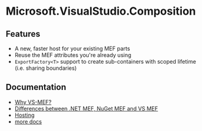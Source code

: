 # Microsoft.VisualStudio.Composition

## Features

* A new, faster host for your existing MEF parts
* Reuse the MEF attributes you're already using
* `ExportFactory<T>` support to create sub-containers with scoped lifetime (i.e. sharing boundaries)

## Documentation

* [Why VS-MEF?](https://github.com/microsoft/vs-mef/tree/main/doc/why.md)
* [Differences between .NET MEF, NuGet MEF and VS MEF](https://github.com/microsoft/vs-mef/tree/main/doc/mef_library_differences.md)
* [Hosting](https://github.com/microsoft/vs-mef/tree/main/doc/hosting.md)
* [more docs](https://github.com/microsoft/vs-mef/tree/main/doc/index.md)
